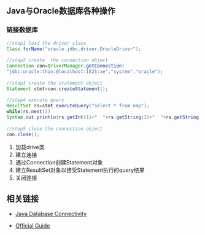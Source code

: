 ## Java与Oracle数据库各种操作

### 链接数据库

```java
//step1 load the driver class  
Class.forName("oracle.jdbc.driver.OracleDriver");  
  
//step2 create  the connection object  
Connection con=DriverManager.getConnection(  
"jdbc:oracle:thin:@localhost:1521:xe","system","oracle");  
  
//step3 create the statement object  
Statement stmt=con.createStatement();  
  
//step4 execute query  
ResultSet rs=stmt.executeQuery("select * from emp");  
while(rs.next())  
System.out.println(rs.getInt(1)+"  "+rs.getString(2)+"  "+rs.getString(3));  
  
//step5 close the connection object  
con.close();  
```

1. 加载drive类
2. 建立连接
3. 通过Connection创建Statement对象
4. 建立ResultSet对象以接受Statement执行的query结果
5. 关闭连接

## 相关链接

- [Java Database Connectivity](https://www.javatpoint.com/example-to-connect-to-the-oracle-database)

- [Official Guide](https://docs.oracle.com/cd/E11882_01/appdev.112/e12137/getconn.htm#TDPJD127)